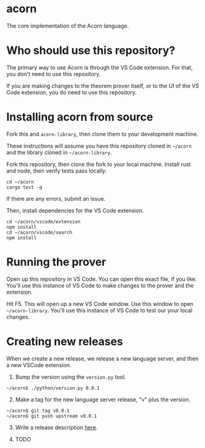 # acorn

The core implementation of the Acorn language.

# Who should use this repository?

The primary way to use Acorn is through the VS Code extension. For that, you don't need to use this repository.

If you are making changes to the theorem prover itself, or to the UI of the VS Code extension, you
do need to use this repository.

# Installing acorn from source

Fork this and `acorn-library`, then clone them to your development machine.

These instructions will assume you have this repository cloned in `~/acorn` and the library cloned
in `~/acorn-library`.

Fork this repository, then clone the fork to your local machine. Install rust and node, then verify tests
pass locally:

```
cd ~/acorn
cargo test -q
```

If there are any errors, submit an issue.

Then, install dependencies for the VS Code extension.

```
cd ~/acorn/vscode/extension
npm install
cd ~/acorn/vscode/search
npm install
```

# Running the prover

Open up this repository in VS Code. You can open this exact file, if you like. You'll use this instance
of VS Code to make changes to the prover and the extension.

Hit F5. This will open up a new VS Code window. Use this window to open `~/acorn-library`. You'll use this instance of VS Code to test our your local changes.

# Creating new releases

When we create a new release, we release a new language server, and then a new VSCode extension.

1. Bump the version using the `version.py` tool.

```
~/acorn$ ./python/version.py 0.0.1
```

2. Make a tag for the new language server release, "v" plus the version.

```
~/acorn$ git tag v0.0.1
~/acorn$ git push upstream v0.0.1
```

3. Write a release description [here](https://github.com/acornprover/acorn/releases/new).

4. TODO
